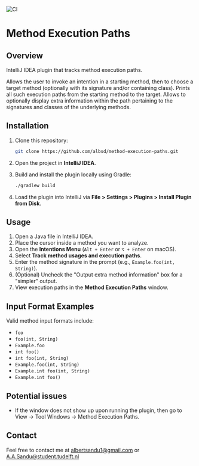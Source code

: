 ![CI](https://github.com/albsd/method-execution-paths/actions/workflows/ci.yml/badge.svg) 

# Method Execution Paths

## Overview

IntelliJ IDEA plugin that tracks method execution paths.

Allows the user to invoke an intention in a starting method, then to choose a target method (optionally with its signature and/or containing class). Prints all such execution paths from the starting method to the target. Allows to optionally display extra information within the path pertaining to the signatures and classes of the underlying methods. 


## Installation

1. Clone this repository:
    ```sh
    git clone https://github.com/albsd/method-execution-paths.git
    ```

2. Open the project in **IntelliJ IDEA**.

3. Build and install the plugin locally using Gradle:
    ```sh
    ./gradlew build
    ```

4. Load the plugin into IntelliJ via **File > Settings > Plugins > Install Plugin from Disk**.

## Usage

1. Open a Java file in IntelliJ IDEA.
2. Place the cursor inside a method you want to analyze.
3. Open the **Intentions Menu** (`Alt + Enter` or `⌥ + Enter` on macOS).
4. Select **Track method usages and execution paths**.
5. Enter the method signature in the prompt (e.g., `Example.foo(int, String)`).
6. (Optional) Uncheck the "Output extra method information" box for a "simpler" output.
6. View execution paths in the **Method Execution Paths** window.

## Input Format Examples

Valid method input formats include:

- `foo`
- `foo(int, String)`
- `Example.foo`
- `int foo()`
- `int foo(int, String)`
- `Example.foo(int, String)`
- `Example.int foo(int, String)`
- `Example.int foo()`

## Potential issues
- If the window does not show up upon running the plugin, then go to View -> Tool Windows -> Method Execution Paths. 

## Contact
Feel free to contact me at albertsandu1@gmail.com or A.A.Sandu@student.tudelft.nl



